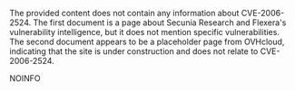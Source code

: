 The provided content does not contain any information about CVE-2006-2524. The first document is a page about Secunia Research and Flexera's vulnerability intelligence, but it does not mention specific vulnerabilities. The second document appears to be a placeholder page from OVHcloud, indicating that the site is under construction and does not relate to CVE-2006-2524.

NOINFO